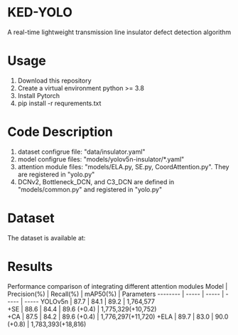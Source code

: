 # KED-YOLO
A real-time lightweight transmission line insulator defect detection algorithm
# Usage
1. Download this repository
2. Create a virtual environment python >= 3.8
3. Install Pytorch
4. pip install -r requrements.txt
# Code Description
1. dataset configrue file: "data/insulator.yaml"
2. model configrue files: "models/yolov5n-insulator/*.yaml"
3. attention module files: "models/ELA.py, SE.py, CoordAttention.py". They are registered in "yolo.py"
4. DCNv2, Bottleneck_DCN, and C3_DCN are defined in "models/common.py" and registered in "yolo.py"
# Dataset
The dataset is available at:
# Results
Performance comparison of integrating different attention modules
Model    | Precision(%)    | Recall(%)  | mAP50(%)  | Parameters
-------- | -----           | -----      | -----     | -----
YOLOv5n  | 87.7    | 84.1	| 89.2        | 1,764,577        
+SE      | 88.6    | 84.4 | 89.6 (+0.4) | 1,775,329(+10,752) 			
+CA      | 87.5    | 84.2 | 89.6 (+0.4) | 1,776,297(+11,720)
+ELA     | 89.7    | 83.0 | 90.0 (+0.8) | 1,783,393(+18,816) 			
